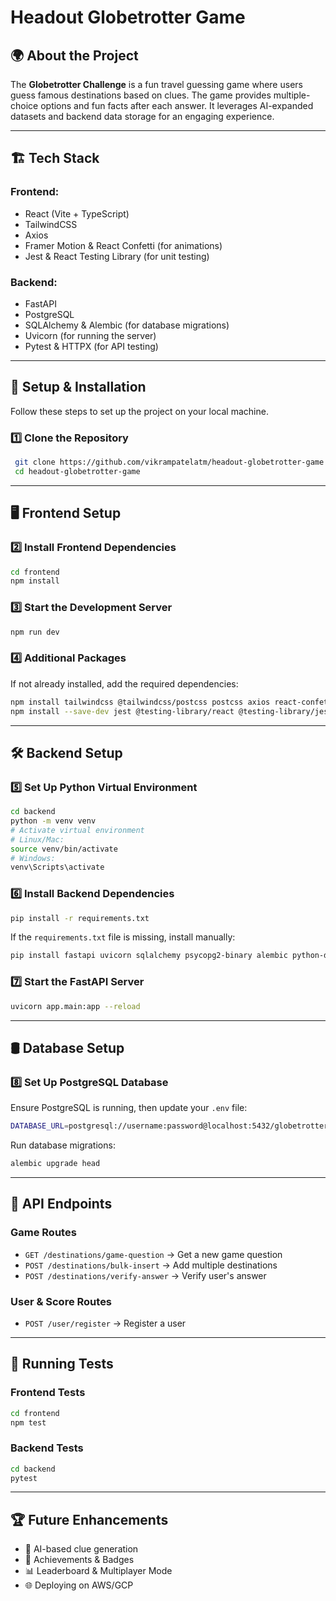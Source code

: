# Headout Globetrotter Game

## 🌍 About the Project
The **Globetrotter Challenge** is a fun travel guessing game where users guess famous destinations based on clues. The game provides multiple-choice options and fun facts after each answer. It leverages AI-expanded datasets and backend data storage for an engaging experience.

---

## 🏗️ Tech Stack
### Frontend:
- React (Vite + TypeScript)
- TailwindCSS
- Axios
- Framer Motion & React Confetti (for animations)
- Jest & React Testing Library (for unit testing)

### Backend:
- FastAPI
- PostgreSQL
- SQLAlchemy & Alembic (for database migrations)
- Uvicorn (for running the server)
- Pytest & HTTPX (for API testing)

---

## 🚀 Setup & Installation
Follow these steps to set up the project on your local machine.

### 1️⃣ Clone the Repository
```sh
 git clone https://github.com/vikrampatelatm/headout-globetrotter-game.git
 cd headout-globetrotter-game
```

---

## 🖥️ Frontend Setup

### 2️⃣ Install Frontend Dependencies
```sh
cd frontend
npm install
```

### 3️⃣ Start the Development Server
```sh
npm run dev
```

### 4️⃣ Additional Packages
If not already installed, add the required dependencies:
```sh
npm install tailwindcss @tailwindcss/postcss postcss axios react-confetti framer-motion react-use
npm install --save-dev jest @testing-library/react @testing-library/jest-dom msw
```

---

## 🛠️ Backend Setup

### 5️⃣ Set Up Python Virtual Environment
```sh
cd backend
python -m venv venv
# Activate virtual environment
# Linux/Mac:
source venv/bin/activate
# Windows:
venv\Scripts\activate
```

### 6️⃣ Install Backend Dependencies
```sh
pip install -r requirements.txt
```
If the `requirements.txt` file is missing, install manually:
```sh
pip install fastapi uvicorn sqlalchemy psycopg2-binary alembic python-dotenv pytest pytest-asyncio httpx
```

### 7️⃣ Start the FastAPI Server
```sh
uvicorn app.main:app --reload
```

---

## 🛢️ Database Setup

### 8️⃣ Set Up PostgreSQL Database
Ensure PostgreSQL is running, then update your `.env` file:
```sh
DATABASE_URL=postgresql://username:password@localhost:5432/globetrotter_db
```
Run database migrations:
```sh
alembic upgrade head
```

---

## 📜 API Endpoints

### Game Routes
- `GET /destinations/game-question` → Get a new game question
- `POST /destinations/bulk-insert` → Add multiple destinations
- `POST /destinations/verify-answer` → Verify user's answer

### User & Score Routes
- `POST /user/register` → Register a user

---

## 🧪 Running Tests

### Frontend Tests
```sh
cd frontend
npm test
```

### Backend Tests
```sh
cd backend
pytest
```

---

## 🏆 Future Enhancements
- 🌟 AI-based clue generation
- 🏅 Achievements & Badges
- 📊 Leaderboard & Multiplayer Mode
- 🌐 Deploying on AWS/GCP
